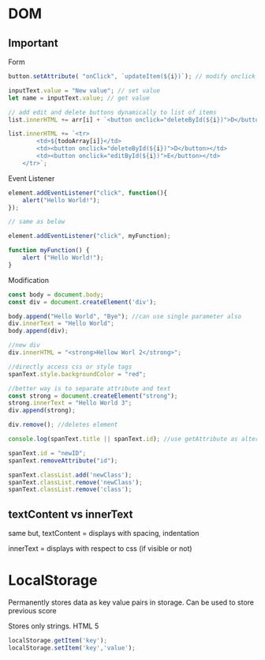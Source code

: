 # DOM
## Important

Form
```javascript
button.setAttribute( "onClick", `updateItem(${i})`); // modify onclick call of button

inputText.value = "New value"; // set value
let name = inputText.value; // get value

// add edit and delete buttons dynamically to list of items 
list.innerHTML += arr[i] + `<button onclick="deleteById(${i})">D</button>` + `<button onclick="editById(${i})">E</button><br>`;

list.innerHTML += `<tr>
        <td>${todoArray[i]}</td>
        <td><button onclick="deleteById(${i})">D</button></td>
        <td><button onclick="editById(${i})">E</button></td>
    </tr>`;
```
Event Listener
```javascript
element.addEventListener("click", function(){ 
    alert("Hello World!"); 
});

// same as below

element.addEventListener("click", myFunction);

function myFunction() {
    alert ("Hello World!");
}
```
Modification
```javascript
const body = document.body;
const div = document.createElement('div');

body.append("Hello World", "Bye"); //can use single parameter also
div.innerText = "Hello World";
body.append(div);

//new div
div.innerHTML = "<strong>Hellow Worl 2</strong>";

//directly access css or style tags
spanText.style.backgroundColor = "red";

//better way is to separate attribute and text
const strong = document.createElement("strong");
strong.innerText = "Hello World 3";
div.append(strong);

div.remove(); //deletes element

console.log(spanText.title || spanText.id); //use getAttribute as alternative

spanText.id = "newID";
spanText.removeAttribute("id");

spanText.classList.add('newClass');
spanText.classList.remove('newClass');
spanText.classList.remove('class');
```

## textContent vs innerText
same but, textContent = displays with spacing, indentation

innerText = displays with respect to css (if visible or not)

# LocalStorage
Permanently stores data as key value pairs in storage. Can be used to store previous score

Stores only strings. HTML 5

```javascript
localStorage.getItem('key');
localStorage.setItem('key','value');
```

